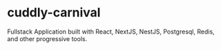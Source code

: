 # cuddly-carnival
Fullstack Application built with React, NextJS, NestJS, Postgresql, Redis, and other progressive tools.
